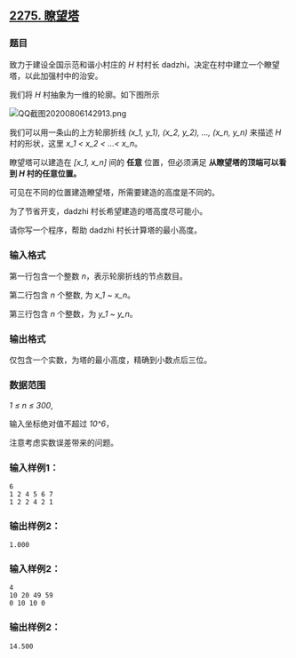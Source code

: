 ## [2275. 瞭望塔](https://www.acwing.com/problem/content/2277/)

### 题目

致力于建设全国示范和谐小村庄的 *H* 村村长 dadzhi，决定在村中建立一个瞭望塔，以此加强村中的治安。

我们将 *H* 村抽象为一维的轮廓。如下图所示

 ![QQ截图20200806142913.png](https://cdn.acwing.com/media/article/image/2020/08/06/19_29767cb2d7-QQ截图20200806142913.png)

我们可以用一条山的上方轮廓折线 *(x_1, y_1), (x_2, y_2), …, (x_n, y_n)* 来描述 *H* 村的形状，这里 *x_1 < x_2 < …< x_n*。

瞭望塔可以建造在 *[x_1, x_n]* 间的 **任意** 位置，但必须满足 **从瞭望塔的顶端可以看到 *H* 村的任意位置。**

可见在不同的位置建造瞭望塔，所需要建造的高度是不同的。

为了节省开支，dadzhi 村长希望建造的塔高度尽可能小。

请你写一个程序，帮助 dadzhi 村长计算塔的最小高度。

### 输入格式

第一行包含一个整数 *n*，表示轮廓折线的节点数目。

第二行包含 *n* 个整数, 为 *x_1 ~ x_n*。

第三行包含 *n* 个整数，为 *y_1 ~ y_n*。

### 输出格式

仅包含一个实数，为塔的最小高度，精确到小数点后三位。

### 数据范围

*1 ≤ n ≤ 300*,

输入坐标绝对值不超过 *10^6*，

注意考虑实数误差带来的问题。

### 输入样例1：

```
6
1 2 4 5 6 7
1 2 2 4 2 1
```

### 输出样例2：

```
1.000
```

### 输入样例2：

```
4
10 20 49 59
0 10 10 0
```

### 输出样例2：

```
14.500
```
